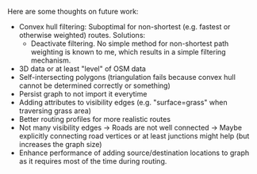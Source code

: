 Here are some thoughts on future work:

* Convex hull filtering: Suboptimal for non-shortest (e.g. fastest or otherwise weighted) routes. Solutions:
    * Deactivate filtering. No simple method for non-shortest path weighting is known to me, which results in a simple filtering mechanism.
* 3D data or at least "level" of OSM data
* Self-intersecting polygons (triangulation fails because convex hull cannot be determined correctly or something)
* Persist graph to not import it everytime
* Adding attributes to visibility edges (e.g. "surface=grass" when traversing grass area)
* Better routing profiles for more realistic routes
* Not many visibility edges → Roads are not well connected → Maybe explicitly connecting road vertices or at least junctions might help (but increases the graph size)
* Enhance performance of adding source/destination locations to graph as it requires most of the time during routing.
